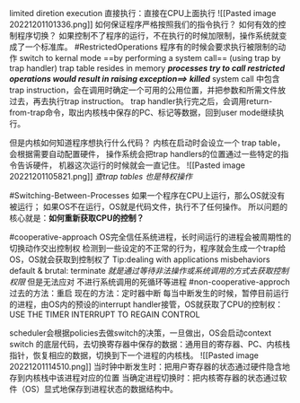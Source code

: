 limited diretion execution
直接执行：直接在CPU上面执行
![[Pasted image 20221201101336.png]]
如何保证程序严格按照我们的指令执行？
如何有效的控制程序切换？
如果控制不了程序的运行，不在执行的时候加限制，操作系统就变成了一个标准库。
#RestrictedOperations
程序有的时候会要求执行被限制的动作
switch to kernal mode ==by performing a system call==
(using trap by trap handler)
trap table resides in memory
***processes try to call restricted operations would result in raising exception==> killed***
system call 中包含 trap instruction，会在调用时确定一个可用的公用位置，并把参数和所需文件放过去，再去执行trap instruction。
trap handler执行完之后，会调用return-from-trap命令，取出内核栈中保存的PC、标记等数据，回到user mode继续执行。

但是内核如何知道程序想执行什么代码？
内核在启动时会设立一个 trap table，会根据需要自动配置硬件，
操作系统会把trap handlers的位置通过一些特定的指令告诉硬件，
机器这次运行的时候就会一直记住。
![[Pasted image 20221201105821.png]]
*查trap tables  也是特权操作*

#Switching-Between-Processes
如果一个程序在CPU上运行，那么OS就没有被运行；
如果OS不在运行，OS就是代码文件，执行不了任何操作。
所以问题的核心就是：**如何重新获取CPU的控制？**

#cooperative-approach
OS完全信任系统进程，长时间运行的进程会被周期性的切换动作交出控制权
检测到一些设定的不正常的行为，程序就会生成一个trap给OS，OS就会获取到控制权了
Tip:dealing with applications misbehaviors
default & brutal: terminate
*就是通过等待非法操作或系统调用的方式去获取控制权限*
但是无法应对 不进行系统调用的死循环等进程
#non-cooperative-approch
过去的方法：重启
现在的方法：定时器中断
每当中断发生的时候，暂停目前运行的进程，由OS内的预设的interrupt handler接管，OS就获取了CPU的控制权：
USE THE TIMER INTERRUPT TO REGAIN CONTROL

scheduler会根据policies去做switch的决策，一旦做出，OS会启动context switch 的底层代码，去切换寄存器中保存的数据：通用目的寄存器、PC、内核栈指针，恢复相应的数据，切换到下一个进程的内核栈。
![[Pasted image 20221201114510.png]]
当时钟中断发生时：把用户寄存器的状态通过硬件隐含地存到内核栈中该进程对应的位置
当确定进程切换时：把内核寄存器的状态通过软件（OS）显式地保存到进程状态的数据结构中。
